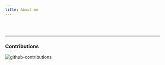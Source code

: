 ```yaml
---
title: About me
---
```


<!-- > **Note**: Add Markdown syntax content to file `tabs/about.md` and it will show up on this page. -->

<br/>


<br/>
<hr/>

### **Contributions**
![github-contributions](https://ghchart.rshah.org/ho-yu)
